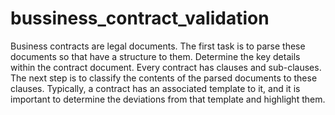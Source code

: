 # bussiness_contract_validation
Business contracts are legal documents. The first task is to parse these documents so that have a 
structure to them. Determine the key details within the contract document. Every contract has clauses 
and sub-clauses. The next step is to classify the contents of the parsed documents to these clauses. 
Typically, a contract has an associated template to it, and it is important to determine the deviations 
from that template and highlight them.
